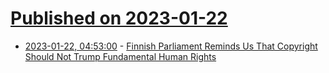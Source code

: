 # [Published on 2023-01-22](index.md)

* [2023-01-22, 04:53:00](https://soylentnews.org/article.pl?sid=23/01/20/1915233&from=rss) - [Finnish Parliament Reminds Us That Copyright Should Not Trump Fundamental Human Rights](https://soylentnews.org/article.pl?sid=23/01/20/1915233&from=rss)
